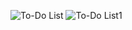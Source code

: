 ![To-Do List](https://github.com/achini-saumya/To-Do-List-Application/assets/157724642/b49beb28-72c2-455d-b56f-ecd092df68d1)
![To-Do List1](https://github.com/achini-saumya/To-Do-List-Application/assets/157724642/956855da-447b-454c-9355-8222dca7686b)
